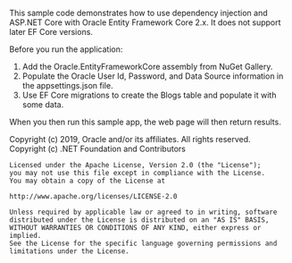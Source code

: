 This sample code demonstrates how to use dependency injection and ASP.NET Core with Oracle Entity Framework Core 2.x. It does not support later EF Core versions.

Before you run the application:
1. Add the Oracle.EntityFrameworkCore assembly from NuGet Gallery.
2. Populate the Oracle User Id, Password, and Data Source information in the appsettings.json file.
3. Use EF Core migrations to create the Blogs table and populate it with some data. 

When you then run this sample app, the web page will then return results.


Copyright (c) 2019, Oracle and/or its affiliates. All rights reserved. <br>
Copyright (c) .NET Foundation and Contributors

    Licensed under the Apache License, Version 2.0 (the "License");
    you may not use this file except in compliance with the License.
    You may obtain a copy of the License at
 
    http://www.apache.org/licenses/LICENSE-2.0
 
    Unless required by applicable law or agreed to in writing, software
    distributed under the License is distributed on an "AS IS" BASIS,
    WITHOUT WARRANTIES OR CONDITIONS OF ANY KIND, either express or implied.
    See the License for the specific language governing permissions and
    limitations under the License.
